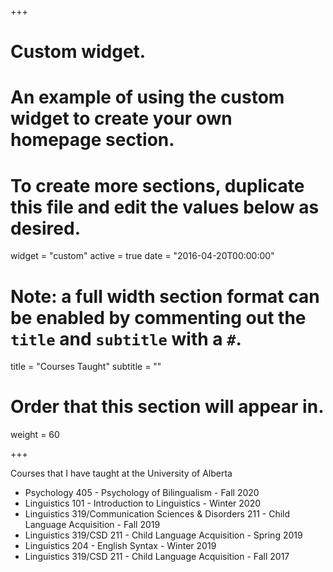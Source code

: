 +++
# Custom widget.
# An example of using the custom widget to create your own homepage section.
# To create more sections, duplicate this file and edit the values below as desired.
widget = "custom"
active = true
date = "2016-04-20T00:00:00"

# Note: a full width section format can be enabled by commenting out the `title` and `subtitle` with a `#`.
title = "Courses Taught"
subtitle = ""

# Order that this section will appear in.
weight = 60

+++

Courses that I have taught at the University of Alberta

- Psychology 405 - Psychology of Bilingualism - Fall 2020
- Linguistics 101 - Introduction to Linguistics - Winter 2020
- Linguistics 319/Communication Sciences \& Disorders 211 - Child Language Acquisition - Fall 2019
- Linguistics 319/CSD 211 - Child Language Acquisition - Spring 2019
- Linguistics 204 - English Syntax - Winter 2019
- Linguistics 319/CSD 211 - Child Language Acquisition - Fall 2017